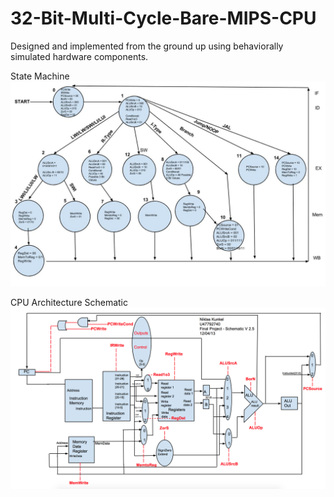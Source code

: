 # 32-Bit-Multi-Cycle-Bare-MIPS-CPU
Designed and implemented from the ground up using behaviorally simulated hardware components.

State Machine
![State Machine](https://github.com/NiklasKunkel/32-Bit-Multi-Cycle-Bare-MIPS-CPU/blob/master/State%20Machine.jpg)

CPU Architecture Schematic
![Architecture](https://github.com/NiklasKunkel/32-Bit-Multi-Cycle-Bare-MIPS-CPU/blob/master/architecture.png)
